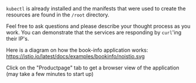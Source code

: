 `kubectl` is already installed and the manifests that were used to create the resources are found in the `/root` directory.

Feel free to ask questions and please describe your thought process as you work. You can demonstrate that the services are responding by `curl`'ing their IP's.

Here is a diagram on how the book-info application works: https://istio.io/latest/docs/examples/bookinfo/noistio.svg

Click on the "Productpage" tab to get a browser view of the application (may take a few minutes to start up)
